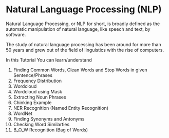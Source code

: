 # Natural Language Processing (NLP)
 
Natural Language Processing, or NLP for short, is broadly defined as the automatic manipulation of natural language, like speech and text, by software.

The study of natural language processing has been around for more than 50 years and grew out of the field of linguistics with the rise of computers.

In this Tutorial You can learn/understand
1. Finding Common Words, Clean Words and Stop Words in given Sentence/Phrases
2. Frequency Distribution
3. Wordcloud
4. Wordcloud using Mask
5. Extracting Noun Phrases
6. Chinking Example
7. NER Recognition (Named Entity Recognition)
8. WordNet
9. Finding Synonyms and Antonyms
10. Checking Word Similarties
11. B_O_W Recognition (Bag of Words)
